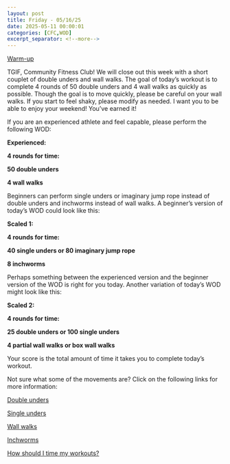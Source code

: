```yaml
---
layout: post
title: Friday - 05/16/25
date: 2025-05-11 00:00:01
categories: [CFC,WOD]
excerpt_separator: <!--more-->
---
```

[Warm-up](https://communityfitnessclub.wixsite.com/website/post/basic-full-body-warm-up)

TGIF, Community Fitness Club! We will close out this week with a short couplet of double unders and wall walks. The goal of today’s workout is to complete 4 rounds of 50 double unders and 4 wall walks as quickly as possible. Though the goal is to move quickly, please be careful on your wall walks. If you start to feel shaky, please modify as needed. I want you to be able to enjoy your weekend! You’ve earned it!

If you are an experienced athlete and feel capable, please perform the following WOD:

**Experienced:**

**4 rounds for time:**

**50 double unders**

**4 wall walks**

Beginners can perform single unders or imaginary jump rope instead of double unders and inchworms instead of wall walks. A beginner’s version of today’s WOD could look like this:

**Scaled 1:**

**4 rounds for time:**

**40 single unders or 80 imaginary jump rope**

**8 inchworms**

Perhaps something between the experienced version and the beginner version of the WOD is right for you today. Another variation of today’s WOD might look like this:

**Scaled 2:**

**4 rounds for time:**

**25 double unders or 100 single unders**

**4 partial wall walks or box wall walks**

Your score is the total amount of time it takes you to complete today’s workout. 

Not sure what some of the movements are? Click on the following links for more information:

[Double unders](https://communityfitnessclub.wixsite.com/website/post/double-unders)

[Single unders](https://www.youtube.com/watch?v=hCuXYrTOMxI)

[Wall walks](https://communityfitnessclub.wixsite.com/website/post/wall-walks)

[Inchworms](https://communityfitnessclub.wixsite.com/website/post/inchworms) 

[How should I time my workouts?](https://communityfitnessclub.wixsite.com/website/post/how-should-i-time-my-workouts)
